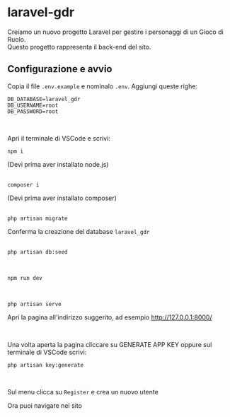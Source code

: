# laravel-gdr

Creiamo un nuovo progetto Laravel per gestire i personaggi di un Gioco di Ruolo. <br />
Questo progetto rappresenta il back-end del sito.

## Configurazione e avvio 

Copia il file `.env.example` e nominalo `.env`. Aggiungi queste righe: 

```
DB_DATABASE=laravel_gdr
DB_USERNAME=root
DB_PASSWORD=root
```
<br />

Apri il terminale di VSCode e scrivi:

```
npm i 
```
(Devi prima aver installato node.js) <br /><br />

```
composer i
```
(Devi prima aver installato composer) <br /><br />

```
php artisan migrate
```
Conferma la creazione del database `laravel_gdr` <br /><br />

```
php artisan db:seed
```
<br />

```
npm run dev
```
<br />

```
php artisan serve
```
Apri la pagina all'indirizzo suggerito, ad esempio http://127.0.0.1:8000/

<br />

Una volta aperta la pagina cliccare su GENERATE APP KEY oppure sul terminale di VSCode scrivi:

```
php artisan key:generate
```
<br />

Sul menu clicca su `Register` e crea un nuovo utente

Ora puoi navigare nel sito